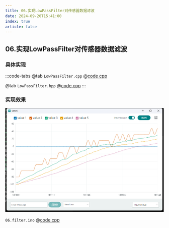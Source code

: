 ```yaml
---
title: 06.实现LowPassFilter对传感器数据滤波
date: 2024-09-20T15:41:00
index: true
article: false
---
```


## 06.实现LowPassFilter对传感器数据滤波


### 具体实现

:::code-tabs
@tab `LowPassFilter.cpp`
@[code cpp](./projects/06.filter/LowPassFilter.cpp)

@tab `LowPassFilter.hpp`
@[code cpp](./projects/06.filter/LowPassFilter.hpp)
:::

### 实现效果

![alt text](assets/images/image-8.png)

`06.filter.ino`
@[code cpp](./projects/06.filter/06.filter.ino)

